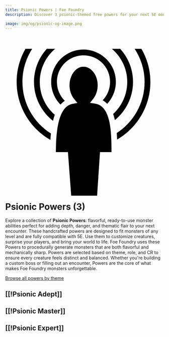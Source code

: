 ```yaml
---
title: Psionic Powers | Foe Foundry
description: Discover 3 psionic-themed free powers for your next 5E monster.

image: img/og/psionic-og-image.png
---
```


# <span class="inline-icon" aria-hidden="true"><svg xmlns="http://www.w3.org/2000/svg" viewBox="0 0 512 512"><path d="M65.125 18.344C47.11 49.844 36.72 86.262 36.72 125.124c0 80.293 43.973 150.497 109.124 187.75.403-6.904.92-13.833 1.625-20.75-55.33-34.965-92.064-96.676-92.064-167 0-39.426 11.63-75.964 31.563-106.78H65.124zm69.03 0c-25.61 28.273-41.374 65.635-41.374 106.78 0 51.08 24.052 96.656 61.44 125.97l.06-.25c1.612-6.61 3.473-13.008 5.69-19.125-29.73-25.896-48.5-64.026-48.5-106.595 0-42.848 19.254-80.837 49.436-106.78h-26.75zm210.532 0c30.125 25.95 49.438 64.003 49.438 106.78 0 41.152-17.546 78.157-45.563 103.97 2.26 6.282 4.116 12.876 5.657 19.687 35.748-29.366 58.592-73.883 58.592-123.655 0-41.123-15.81-78.5-41.406-106.78h-26.72zm73.407 0c20.06 30.867 32.094 67.387 32.094 106.78 0 69.457-35.82 130.505-90 165.69.545 7.037.933 14.107 1.187 21.123 64.267-37.483 107.53-107.18 107.53-186.812 0-38.925-10.745-75.328-28.874-106.78h-21.936zm-165.313 2.28c-57.625 0-104.53 46.906-104.53 104.532 0 28.606 11.56 54.573 30.25 73.47 4.13-4.712 8.84-8.817 14.094-12.19-15.844-15.56-25.656-37.237-25.656-61.28 0-47.527 38.316-85.844 85.843-85.844 47.528 0 85.845 38.317 85.845 85.844 0 23.16-9.108 44.114-23.938 59.53 5.488 3.14 10.394 7.033 14.688 11.533 17.327-18.666 27.938-43.657 27.938-71.064 0-57.626-46.905-104.53-104.532-104.53zm-4.186 55.564c-21.622 2.8-40.97 27.91-40.97 60.28 0 17.846 6.173 33.653 15.282 44.595l10.188 12.218-15.656 2.94c-11.884 2.226-20.62 8.512-28.032 18.655-7.41 10.143-13.023 24.216-16.97 40.406-7.188 29.5-8.736 65.498-8.967 97.126h38.999l.655 8.656 9.906 132.5h83.69l8.75-132.437.592-8.72h37.125c-.02-32-.39-68.49-6.906-98.217-3.57-16.297-8.992-30.34-16.5-40.375-7.505-10.035-16.654-16.288-29.967-18.344L273.875 193l10.094-12.625c8.713-10.89 14.592-26.495 14.592-43.906 0-34.515-21.658-60.22-45.468-60.22-2.672 0-4.275-.092-4.5-.063z"/></svg></span> Psionic Powers (3)

Explore a collection of **Psionic Powers**: flavorful, ready-to-use monster abilities perfect for adding depth, danger, and thematic flair to your next encounter. These handcrafted powers are designed to fit monsters of any level and are fully compatible with 5E. Use them to customize creatures, surprise your players, and bring your world to life. Foe Foundry uses these Powers to procedurally generate monsters that are both flavorful and mechanically sharp. Powers are selected based on theme, role, and CR to ensure every creature feels distinct and balanced. Whether you're building a custom boss or filling out an encounter, Powers are the core of what makes Foe Foundry monsters unforgettable.  

  
[Browse all powers by theme](all.md)

[[!Psionic Adept]]
---

[[!Psionic Master]]
---

[[!Psionic Expert]]
---
